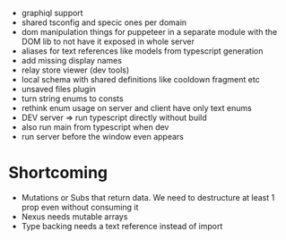 * graphiql support
* shared tsconfig and specic ones per domain
* dom manipulation things for puppeteer in a separate module with
 the DOM lib to not have it exposed in whole server
* aliases for text references like models from typescript generation
* add missing display names
* relay store viewer (dev tools)
* local schema with shared definitions like cooldown fragment etc
* unsaved files plugin
* turn string enums to consts
* rethink enum usage on server and client have only text enums
* DEV server => run typescript directly without build
* also run main from typescript when dev
* run server before the window even appears

# Shortcoming
* Mutations or Subs that return data. We need to destructure at least 1 prop even without consuming it
* Nexus needs mutable arrays
* Type backing needs a text reference instead of import
